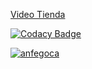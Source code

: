 [Video Tienda](https://cvdsalquiler.herokuapp.com/)


[![Codacy Badge](https://api.codacy.com/project/badge/Grade/9061e4c665384a9c9b025654096a0c36)](https://www.codacy.com/manual/anfegoca/CVDS-lab8?utm_source=github.com&amp;utm_medium=referral&amp;utm_content=anfegoca/CVDS-lab8&amp;utm_campaign=Badge_Grade)

[![anfegoca](https://circleci.com/gh/anfegoca/CVDS-lab8.svg?style=svg)](https://app.circleci.com/pipelines/github/anfegoca/CVDS-lab8)
